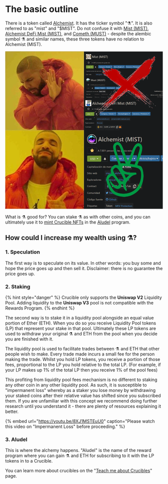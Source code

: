 # The basic outline

There is a token called [Alchemist](https://etherscan.io/token/0x88acdd2a6425c3faae4bc9650fd7e27e0bebb7ab). It has the ticker symbol "⚗️". It is also referred to as "mist" and "$MIST". Do not confuse it with [Mist \(MIST\)](https://www.coingecko.com/en/coins/mist), [Alchemist DeFi Mist \(MIST\)](https://www.coingecko.com/en/coins/alchemist-defi-mist), and [Cometh \(MUST\)](https://coinmarketcap.com/currencies/cometh/) - despite the alembic symbol ⚗️ and similar names, these three tokens have no relation to Alchemist \(MIST\).

![](../.gitbook/assets/mm_mi21st.png)

What is ⚗️ good for? You can stake ⚗️ as with other coins, and you can ultimately use it to [mint Crucible NFTs](../crucible/teach-me-about-crucibles.md) in the [Aludel](the-basic-outline.md#3-aludel) program.

## How could I increase my wealth using ⚗️?

### 1. Speculation

The first way is to speculate on its value. In other words: you buy some and hope the price goes up and then sell it. Disclaimer: there is no guarantee the price goes up.

### 2. Staking

{% hint style="danger" %}
Crucible only supports the **Uniswap V2** Liquidity Pool. Adding liquidity to the **Uniswap V3** pool is not compatible with the Rewards Program.
{% endhint %}

The second way is to stake it in a liquidity pool alongside an equal value portion of Ether \(ETH\). When you do so you receive Liquidity Pool tokens \(LP\) that represent your stake in that pool. Ultimately these LP tokens are used to withdraw your original ⚗️ and ETH from the pool when you decide you are finished with it.

The liquidity pool is used to facilitate trades between ⚗️ and ETH that other people wish to make. Every trade made incurs a small fee for the person making the trade. Whilst you hold LP tokens, you receive a portion of those fees, proportional to the LP you hold relative to the total LP. \(For example, if your LP makes up 1% of the total LP then you receive 1% of the pool fees\)

This profiting from liquidity pool fees mechanism is no different to staking any other coin in any other liquidity pool. As such, it is susceptible to "impermanent loss" whereby as a staker you lose money by withdrawing your staked coins after their relative value has shifted since you subscribed them. If you are unfamiliar with this concept we recommend doing further research until you understand it - there are plenty of resources explaining it better.

{% embed url="https://youtu.be/8XJ1MSTEuU0" caption="Please watch this video on \"Impermanent Loss\" before proceeding." %}

### 3. Aludel

This is where the alchemy happens. "Aludel" is the name of the reward program where you can gain ⚗️ and ETH for subscribing to it with the LP tokens in to a Crucible.

You can learn more about crucibles on the "[Teach me about Crucibles](../crucible/teach-me-about-crucibles.md)" page.

